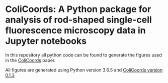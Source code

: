# ColiCoords: A Python package for analysis of rod-shaped single-cell fluorescence microscopy data in Jupyter notebooks

In this repository all python code can be found to generate the figures used in the [ColiCoords](https://github.com/Jhsmit/ColiCoords) paper. 

All figures are generated using Python version 3.6.5 and [ColiCoords version 0.1.3](https://zenodo.org/record/2228130)

